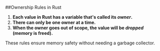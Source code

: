 ##Ownership Rules in Rust

1. **Each value in Rust has a variable that's called its _owner_.**
2. **There can only be one owner at a time.**
3. **When the owner goes out of scope, the value will be _dropped_ (memory is freed).**

These rules ensure memory safety without needing a garbage collector.
